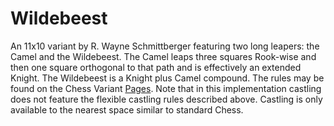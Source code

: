 # Wildebeest

An 11x10 variant by R. Wayne Schmittberger featuring two long leapers: the
Camel and the Wildebeest. The Camel leaps three squares Rook-wise and then one
square orthogonal to that path and is effectively an extended Knight. The
Wildebeest is a Knight plus Camel compound. The rules may be found on the Chess
Variant [Pages](https://www.chessvariants.org/large.dir/wildebeest.html). Note
that in this implementation castling does not feature the flexible castling
rules described above. Castling is only available to the nearest space similar
to standard Chess.
